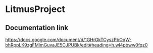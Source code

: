 # LitmusProject

## Documentation link
https://docs.google.com/document/d/1GHrOkTCyszPbOqW-bhRppLK9zgFMlmGuvaJE5CJPUBk/edit#heading=h.wl4pbww0fqz0

